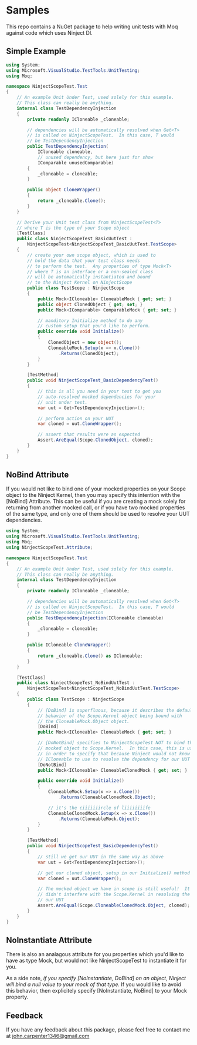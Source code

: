 # Samples

This repo contains a NuGet package to help writing unit tests
with Moq against code which uses Ninject DI.

## Simple Example
```csharp
using System;
using Microsoft.VisualStudio.TestTools.UnitTesting;
using Moq;

namespace NinjectScopeTest.Test
{
    // An example Unit Under Test, used solely for this example.
    // This class can really be anything.
    internal class TestDependencyInjection
    {
        private readonly ICloneable _cloneable;

        // dependencies will be automatically resolved when Get<T>
        // is called on NinjectScopeTest.  In this case, T would
        // be TestDependencyInjection
        public TestDependencyInjection(
            ICloneable cloneable,
            // unused dependency, but here just for show
            IComparable unusedComparable)
        {
            _cloneable = cloneable;
        }

        public object CloneWrapper()
        {
            return _cloneable.Clone();
        }
    }

    // Derive your Unit test class from NinjectScopeTest<T>
    // where T is the type of your Scope object
    [TestClass]
    public class NinjectScopeTest_BasicUutTest :
        NinjectScopeTest<NinjectScopeTest_BasicUutTest.TestScope>
    {
        // create your own scope object, which is used to 
        // hold the data that your test class needs
        // to perform the test.  Any properties of type Mock<T>
        // where T is an interface or a non-sealed class
        // will be automatically instantiated and bound
        // to the Ninject Kernel on NinjectScope
        public class TestScope : NinjectScope
        {
            public Mock<ICloneable> CloneableMock { get; set; }
            public object ClonedObject { get; set; }
            public Mock<IComparable> ComparableMock { get; set; }

            // manditory Initialize method to do any
            // custom setup that you'd like to perform.
            public override void Initialize()
            {
                ClonedObject = new object();
                CloneableMock.Setup(x => x.Clone())
                    .Returns(ClonedObject);
            }
        }

        [TestMethod]
        public void NinjectScopeTest_BasicDependencyTest()
        {
            // this is all you need in your test to get you
            // auto-resolved mocked dependencies for your
            // unit under test.
            var uut = Get<TestDependencyInjection>();

            // perform action on your UUT
            var cloned = uut.CloneWrapper();

            // assert that results were as expected
            Assert.AreEqual(Scope.ClonedObject, cloned);
        }
    }
}
```

## NoBind Attribute

If you would not like to bind one of your mocked properties on your
Scope object to the Ninject Kernel, then you may specify this intention
with the [NoBind] Attribute.  This can be useful if you are creating a
mock solely for returning from another mocked call, or if you have
two mocked properties of the same type, and only one of them should
be used to resolve your UUT dependencies.

```csharp
using System;
using Microsoft.VisualStudio.TestTools.UnitTesting;
using Moq;
using NinjectScopeTest.Attribute;

namespace NinjectScopeTest.Test
{
    // An example Unit Under Test, used solely for this example.
    // This class can really be anything.
    internal class TestDependencyInjection
    {
        private readonly ICloneable _cloneable;

        // dependencies will be automatically resolved when Get<T>
        // is called on NinjectScopeTest.  In this case, T would
        // be TestDependencyInjection
        public TestDependencyInjection(ICloneable cloneable)
        {
            _cloneable = cloneable;
        }

        public ICloneable CloneWrapper()
        {
            return _cloneable.Clone() as ICloneable;
        }
    }

    [TestClass]
    public class NinjectScopeTest_NoBindUutTest :
        NinjectScopeTest<NinjectScopeTest_NoBindUutTest.TestScope>
    {
        public class TestScope : NinjectScope
        {
            // [DoBind] is superfluous, because it describes the default
            // behavior of the Scope.Kernel object being bound with
            // the CloneableMock.Object object.
            [DoBind]
            public Mock<ICloneable> CloneableMock { get; set; }

            // [DoNotBind] specifies to NinjectScopeTest NOT to bind the
            // mocked object to Scope.Kernel.  In this case, this is useful
            // in order to specify that because Ninject would not know which
            // ICloneable to use to resolve the dependency for our UUT
            [DoNotBind]
            public Mock<ICloneable> CloneableClonedMock { get; set; }

            public override void Initialize()
            {
                CloneableMock.Setup(x => x.Clone())
                    .Returns(CloneableClonedMock.Object);

                // it's the ciiiiiiircle of liiiiiiiife
                CloneableClonedMock.Setup(x => x.Clone())
                    .Returns(CloneableMock.Object);
            }
        }

        [TestMethod]
        public void NinjectScopeTest_BasicDependencyTest()
        {
            // still we get our UUT in the same way as above
            var uut = Get<TestDependencyInjection>();

            // get our cloned object, setup in our Initialize() method in TestScope
            var cloned = uut.CloneWrapper();

            // The mocked object we have in scope is still useful!  It just
            // didn't interfere with the Scope.Kernel in resolving the depdencies for
            // our UUT
            Assert.AreEqual(Scope.CloneableClonedMock.Object, cloned);
        }
    }
}
```
## NoInstantiate Attribute

There is also an analagous attribute for you properties which you'd like to have
as type Mock<T>, but would not like NinjectScopeTest to instantiate it for you.

As a side note, *if you specify [NoInstantiate, DoBind] on an object, Ninject*
*will bind a null value to your mock of that type.*  If you would like to avoid
this behavior, then explicitely specify [NoInstantiate, NoBind] to your Mock<T>
property.

## Feedback

If you have any feedback about this package, please feel free to contact me
at john.carpenter1346@gmail.com
